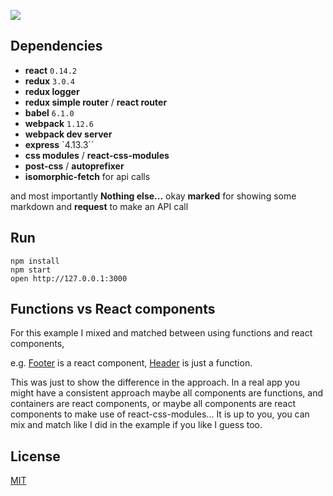 ![](https://raw.githubusercontent.com/StevenIseki/redux-simple-router-example/master/screenshot.png)

## Dependencies

* **react** `0.14.2`
* **redux** `3.0.4`
* **redux logger**
* **redux simple router** / **react router**
* **babel** `6.1.0`
* **webpack** `1.12.6`
* **webpack dev server**
* **express** `4.13.3``
* **css modules** / **react-css-modules**
* **post-css** / **autoprefixer**
* **isomorphic-fetch** for api calls

and most importantly **Nothing else...** okay **marked** for showing some markdown and **request** to make an API call

## Run

```
npm install
npm start
open http://127.0.0.1:3000
```

## Functions vs React components

For this example I mixed and matched between using functions and react components, 

e.g. [Footer](https://github.com/StevenIseki/redux-simple-router-example/blob/master/src/components/Footer.js) is a react component, [Header](https://github.com/StevenIseki/redux-simple-router-example/blob/master/src/components/Header.js) is just a function. 

This was just to show the difference in the approach. In a real app you might have a consistent approach maybe all components are functions, and containers are react components, or maybe all components are react components to make use of react-css-modules... It is up to you, you can mix and match like I did in the example if you like I guess too.

## License

[MIT](http://isekivacenz.mit-license.org/)

